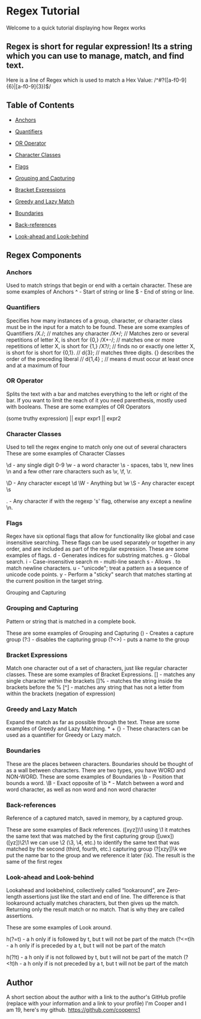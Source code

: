 # Regex Tutorial

Welcome to a quick tutorial displaying how Regex works

## Regex is short for regular expression! Its a string which you can use to manage, match, and find text.
Here is a line of Regex which is used to match a Hex Value: /^#?([a-f0-9]{6}|[a-f0-9]{3})$/



## Table of Contents

- [Anchors](#anchors)

- [Quantifiers](#quantifiers)

- [OR Operator](#or-operator)

- [Character Classes](#character-classes)

- [Flags](#flags)

- [Grouping and Capturing](#grouping-and-capturing)

- [Bracket Expressions](#bracket-expressions)

- [Greedy and Lazy Match](#greedy-and-lazy-match)

- [Boundaries](#boundaries)

- [Back-references](#back-references)
- [Look-ahead and Look-behind](#look-ahead-and-look-behind)

## Regex Components

### Anchors
Used to match strings that begin or end with a certain character.
These are some examples of Anchors ^ - Start of string or line $ - End of string or line.
### Quantifiers
Specifies how many instances of a group, character, or character class must be in the input for a match to be found.
These are some examples of Quantifiers /X./; // matches any character /X*/; // Matches zero or several repetitions of letter X, is short for {0,} /X+-/; // matches one or more repetitions of letter X, is short for {1,} /X?/; // finds no or exactly one letter X, is short for is short for {0,1}. // d{3}; // matches three digits. {} describes the order of the preceding liberal // d{1,4} ; // means d must occur at least once and at a maximum of four
### OR Operator
Splits the text with a bar and matches everything to the left or right of the bar. If you want to limit the reach of it you need parenthesis, mostly used with booleans.
These are some examples of OR Operators

(some truthy expression) || expr expr1 || expr2
### Character Classes
Used to tell the regex engine to match only one out of several characters
These are some examples of Character Classes

\d - any single digit 0-9 \w - a word character \s - spaces, tabs \t, new lines \n and a few other rare characters such as \v, \f, \r.

\D - Any character except \d \W - Anything but \w \S - Any character except \s

. - Any character if with the regexp 's' flag, otherwise any except a newline \n.
### Flags
Regex have six optional flags that allow for functionality like global and case insensitive searching. These flags can be used separately or together in any order, and are included as part of the regular expression.
These are some examples of flags. d - Generates indices for substring matches. g - Global search. i - Case-insensitive search m - multi-line search s - Allows . to match newline characters. u - "unicode"; treat a pattern as a sequence of unicode code points. y - Perform a "sticky" search that matches starting at the current position in the target string.

Grouping and Capturing
### Grouping and Capturing
Pattern or string that is matched in a complete book.

These are some examples of Grouping and Capturing
() - Creates a capture group (?:) - disables the capturing group (?<>) - puts a name to the group
### Bracket Expressions
Match one character out of a set of characters, just like regular character classes.
These are some examples of Bracket Expressions. [] - matches any single character within the brackets []% - matches the string inside the brackets before the % [^] - matches any string that has not a letter from within the brackets (negation of expression)
### Greedy and Lazy Match
Expand the match as far as possible through the text.
These are some examples of Greedy and Lazy Matching. * + {} - These characters can be used as a quantifier for Greedy or Lazy match.
### Boundaries
These are the places between characters. Boundaries should be thought of as a wall between characters. There are two types, you have WORD and NON-WORD.
These are some examples of Boundaries \b - Position that bounds a word. \B - Exact opposite of \b \* - Match between a word and word character, as well as non word and non word character
### Back-references
Reference of a captured match, saved in memory, by a captured group.

These are some examples of Back references. ([xyz])\1 using \1 it matches the same text that was matched by the first capturing group ([uwx])([yz])\2\1 we can use \2 (\3, \4, etc.) to identify the same text that was matched by the second (third, fourth, etc.) capturing group (?[xzy])\k we put the name bar to the group and we reference it later (\k). The result is the same of the first regex
### Look-ahead and Look-behind
Lookahead and lookbehind, collectively called “lookaround”, are Zero-length assertions just like the start and end of line. The difference is that lookaround actually matches characters, but then gives up the match. Returning only the result match or no match. That is why they are called assertions.

These are some examples of Look around.

h(?=t) - a h only if is followed by t, but t will not be part of the match (?<=t)h - a h only if is preceded by a t, but t will not be part of the match

h(?!t) - a h only if is not followed by t, but t will not be part of the match (?<!t)h - a h only if is not preceded by a t, but t will not be part of the match
## Author

A short section about the author with a link to the author's GitHub profile (replace with your information and a link to your profile)
I'm Cooper and I am 19, here's my github. https://github.com/cooperrc1
